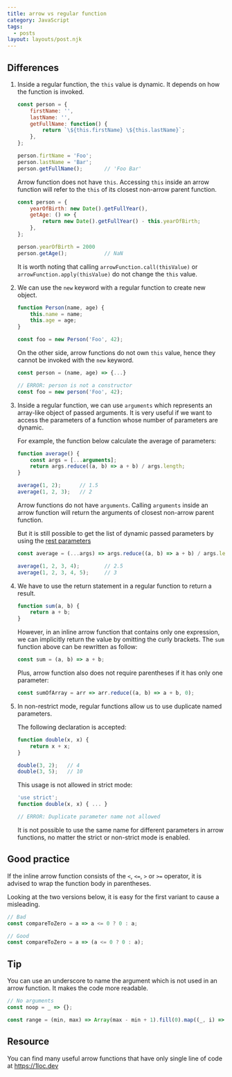 ```yaml
---
title: arrow vs regular function
category: JavaScript
tags:
  - posts
layout: layouts/post.njk
---
```


## Differences

1. Inside a regular function, the `this` value is dynamic. It depends on how the function is invoked.

    ```js
    const person = {
        firstName: '',
        lastName: '',
        getFullName: function() {
            return `\${this.firstName} \${this.lastName}`;
        },
    };

    person.firtName = 'Foo';
    person.lastName = 'Bar';
    person.getFullName();       // 'Foo Bar'
    ```

    Arrow function does not have `this`. Accessing `this` inside an arrow function will refer to the `this` of its closest non-arrow parent function.

    ```js
    const person = {
        yearOfBirth: new Date().getFullYear(),
        getAge: () => {
            return new Date().getFullYear() - this.yearOfBirth;
        },
    };

    person.yearOfBirth = 2000
    person.getAge();            // NaN
    ```

    It is worth noting that calling `arrowFunction.call(thisValue)` or `arrowFunction.apply(thisValue)` do not change the `this` value.

2. We can use the `new` keyword with a regular function to create new object.

    ```js
    function Person(name, age) {
        this.name = name;
        this.age = age;
    }

    const foo = new Person('Foo', 42);
    ```

    On the other side, arrow functions do not own `this` value, hence they cannot be invoked with the `new` keyword.

    ```js
    const person = (name, age) => {...}

    // ERROR: person is not a constructor
    const foo = new person('Foo', 42);
    ```
    
3. Inside a regular function, we can use `arguments` which represents an array-like object of passed arguments. 
    It is very useful if we want to access the parameters of a function whose number of parameters are dynamic.

    For example, the function below calculate the average of parameters:

    ```js
    function average() {
        const args = [...arguments];
        return args.reduce((a, b) => a + b) / args.length;
    }

    average(1, 2);      // 1.5
    average(1, 2, 3);   // 2
    ```

    Arrow functions do not have `arguments`. Calling `arguments` inside an arrow function will return the arguments 
    of closest non-arrow parent function.

    But it is still possible to get the list of dynamic passed parameters by using the [rest parameters](https://developer.mozilla.org/en-US/docs/Web/JavaScript/Reference/Functions/rest_parameters)

    ```js
    const average = (...args) => args.reduce((a, b) => a + b) / args.length;

    average(1, 2, 3, 4);        // 2.5
    average(1, 2, 3, 4, 5);     // 3
    ```

4. We have to use the return statement in a regular function to return a result. 

    ```js
    function sum(a, b) {
        return a + b;
    }
    ```
    
    However, in an inline arrow function that contains only one expression, we can implicitly return the value by omitting the curly brackets. 
    The `sum` function above can be rewritten as follow:
    
    ```js
    const sum = (a, b) => a + b;
    ```
    
    Plus, arrow function also does not require parentheses if it has only one parameter:
    
    ```js
    const sumOfArray = arr => arr.reduce((a, b) => a + b, 0);    
    ```

5. In non-restrict mode, regular functions allow us to use duplicate named parameters.

    The following declaration is accepted:

    ```js
    function double(x, x) {
        return x + x;
    }

    double(3, 2);   // 4 
    double(3, 5);   // 10
    ```

    This usage is not allowed in strict mode:

    ```js
    'use strict';
    function double(x, x) { ... }

    // ERROR: Duplicate parameter name not allowed
    ```

    It is not possible to use the same name for different parameters in arrow functions, no matter the strict or non-strict mode is enabled.

## Good practice

If the inline arrow function consists of the `<`, `<=`, `>` or `>=` operator, it is advised to wrap the function body in parentheses. 

Looking at the two versions below, it is easy for the first variant to cause a misleading.

```js
// Bad
const compareToZero = a => a <= 0 ? 0 : a;

// Good
const compareToZero = a => (a <= 0 ? 0 : a);
```

## Tip

You can use an underscore to name the argument which is not used in an arrow function. It makes the code more readable.

```js
// No arguments
const noop = _ => {};

const range = (min, max) => Array(max - min + 1).fill(0).map((_, i) => min + i);
```

## Resource

You can find many useful arrow functions that have only single line of code at https://1loc.dev